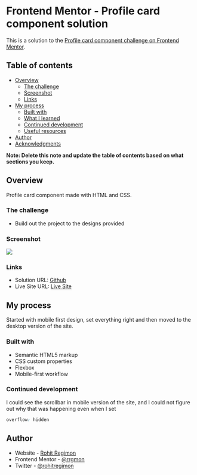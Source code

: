 # Frontend Mentor - Profile card component solution

This is a solution to the [Profile card component challenge on Frontend Mentor](https://www.frontendmentor.io/challenges/profile-card-component-cfArpWshJ).

## Table of contents

- [Overview](#overview)
  - [The challenge](#the-challenge)
  - [Screenshot](#screenshot)
  - [Links](#links)
- [My process](#my-process)
  - [Built with](#built-with)
  - [What I learned](#what-i-learned)
  - [Continued development](#continued-development)
  - [Useful resources](#useful-resources)
- [Author](#author)
- [Acknowledgments](#acknowledgments)

**Note: Delete this note and update the table of contents based on what sections you keep.**

## Overview

Profile card component made with HTML and CSS.

### The challenge

- Build out the project to the designs provided

### Screenshot

![](./images/Screenshot.png)

### Links

- Solution URL: [Github](https://github.com/rrgmon/frontendmentor-challenge-newbie-3)
- Live Site URL: [Live Site](https://rrgmon.dev/frontendmentor-challenge-newbie-3/)

## My process

Started with mobile first design, set everything right and then moved to the desktop version of the site.

### Built with

- Semantic HTML5 markup
- CSS custom properties
- Flexbox
- Mobile-first workflow

### Continued development

I could see the scrollbar in mobile version of the site, and I could not figure out why that was happening even when I set
```css 
overflow: hidden
```

## Author

- Website - [Rohit Regimon](https://rrgmon.dev)
- Frontend Mentor - [@rrgmon](https://www.frontendmentor.io/profile/rrgmon)
- Twitter - [@rohitregimon](https://www.twitter.com/rohitregimon)

